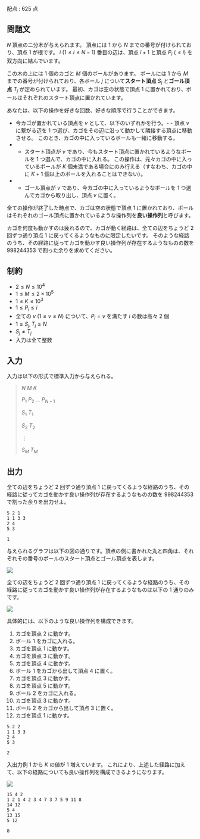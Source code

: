 配点 : $625$ 点

## 問題文

$N$ 頂点の二分木が与えられます。
頂点には $1$ から $N$ までの番号が付けられており、頂点 $1$ が根です。
$i\ (1\leq i \leq N-1)$ 番目の辺は、頂点 $i+1$ と頂点 $P_i\ (\leq i)$ を双方向に結んでいます。

この木の上には $1$ 個のカゴと $M$ 個のボールがあります。
ボールには $1$ から $M$ までの番号が付けられており、各ボール $j$ について**スタート頂点** $S_j$ と**ゴール頂点** $T_j$ が定められています。
最初、カゴは空の状態で頂点 $1$ に置かれており、ボールはそれぞれのスタート頂点に置かれています。

あなたは、以下の操作を好きな回数、好きな順序で行うことができます。

- 今カゴが置かれている頂点を $v$ として、以下のいずれかを行う。-   - 頂点 $v$ に繋がる辺を $1$ つ選び、カゴをその辺に沿って動かして隣接する頂点に移動させる。 
このとき、カゴの中に入っているボールも一緒に移動する。
-   - スタート頂点が $v$ であり、今もスタート頂点に置かれているようなボールを $1$ つ選んで、カゴの中に入れる。
この操作は、元々カゴの中に入っているボールが $K$ 個未満である場合にのみ行える（すなわち、カゴの中に $K+1$ 個以上のボールを入れることはできない）。
-   - ゴール頂点が $v$ であり、今カゴの中に入っているようなボールを $1$ つ選んでカゴから取り出し、頂点 $v$ に置く。

全ての操作が終了した時点で、カゴは空の状態で頂点 $1$ に置かれており、ボールはそれぞれのゴール頂点に置かれているような操作列を**良い操作列**と呼びます。

カゴを何度も動かすのは疲れるので、カゴが動く経路は、全ての辺をちょうど $2$ 回ずつ通り頂点 $1$ に戻ってくるようなものに限定したいです。
そのような経路のうち、その経路に従ってカゴを動かす良い操作列が存在するようなものの数を $998244353$ で割った余りを求めてください。

## 制約

- $2\leq N \leq 10^4$
- $1\leq M \leq 2\times 10^5$
- $1\leq K \leq 10^3$
- $1\leq P_i \leq i$
- 全ての $v\ (1\leq v \leq N)$ について、$P_i=v$ を満たす $i$ の数は高々 $2$ 個
- $1\leq S_j, T_j \leq N$
- $S_j \neq T_j$
- 入力は全て整数

## 入力

入力は以下の形式で標準入力から与えられる。

> $N$ $M$ $K$
> 
> $P_1$ $P_2$ $\dots$ $P_{N-1}$
> 
> $S_1$ $T_1$
> 
> $S_2$ $T_2$
> 
> $\vdots$
> 
> $S_M$ $T_M$

## 出力

全ての辺をちょうど $2$ 回ずつ通り頂点 $1$ に戻ってくるような経路のうち、その経路に従ってカゴを動かす良い操作列が存在するようなものの数を $998244353$ で割った余りを出力せよ。

```input1
5 2 1
1 1 3 3
2 4
5 3
```

```output1
1
```

与えられるグラフは以下の図の通りです。頂点の側に書かれた丸と四角は、それぞれその番号のボールのスタート頂点とゴール頂点を表します。

![](https://img.atcoder.jp/abc329/afa9812169c0c570270c32e5aa1c814a.jpg)

全ての辺をちょうど $2$ 回ずつ通り頂点 $1$ に戻ってくるような経路のうち、その経路に従ってカゴを動かす良い操作列が存在するようなものは以下の $1$ 通りのみです。

![](https://img.atcoder.jp/abc329/b80e2b20635a90cf935fa4bbc89872fd.jpg)

具体的には、以下のような良い操作列を構成できます。

1. カゴを頂点 $2$ に動かす。
2. ボール $1$ をカゴに入れる。
3. カゴを頂点 $1$ に動かす。
4. カゴを頂点 $3$ に動かす。
5. カゴを頂点 $4$ に動かす。
6. ボール $1$ をカゴから出して頂点 $4$ に置く。
7. カゴを頂点 $3$ に動かす。
8. カゴを頂点 $5$ に動かす。
9. ボール $2$ をカゴに入れる。
10. カゴを頂点 $3$ に動かす。
11. ボール $2$ をカゴから出して頂点 $3$ に置く。
12. カゴを頂点 $1$ に動かす。

```input2
5 2 2
1 1 3 3
2 4
5 3
```

```output2
2
```

入出力例 1 から $K$ の値が $1$ 増えています。
これにより、上述した経路に加えて、以下の経路についても良い操作列を構成できるようになります。

![](https://img.atcoder.jp/abc329/31ce5331d578d5f2d0c0fe86751fd60d.jpg)

```input3
15 4 2
1 2 1 4 2 3 4 7 3 7 5 9 11 8
14 12
5 4
13 15
5 12
```

```output3
8
```